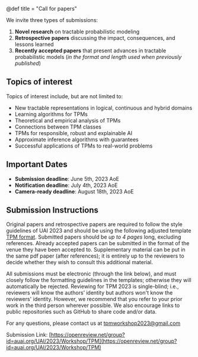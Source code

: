 @def title = "Call for papers"

We invite three types of submissions:

1) **Novel research** on tractable probabilistic modeling
2) **Retrospective papers** discussing the impact, consequences, and lessons learned
3) **Recently accepted papers** that present advances in tractable probabilistic models (_in the format and length used when previously published_)

## Topics of interest

Topics of interest include, but are not limited to:

* New tractable representations in logical, continuous and hybrid domains
* Learning algorithms for TPMs
* Theoretical and empirical analysis of TPMs
* Connections between TPM classes
* TPMs for responsible, robust and explainable AI
* Approximate inference algorithms with guarantees
* Successful applications of TPMs to real-world problems

## Important Dates
- **Submission deadline**: June 5th, 2023 AoE
- **Notification deadline**: July 4th, 2023 AoE
- **Camera-ready deadline**: August 18th, 2023 AoE

## Submission Instructions
Original papers and retrospective papers are required to follow the style guidelines of UAI 2023 and should be using the following adjusted template [TPM format](/assets/tpm2023-template.zip). Submitted papers should be _up to 4 pages_ long, excluding references. Already accepted papers can be submitted in the format of the venue they have been accepted to. Supplementary material can be put in the same pdf paper (after references); it is entirely up to the reviewers to decide whether they wish to consult this additional material.

All submissions must be electronic (through the link below), and must closely follow the formatting guidelines in the templates; otherwise they will automatically be rejected. Reviewing for TPM 2023 is single-blind; i.e., reviewers will know the authors’ identity but authors won't know the reviewers' identity. However, we recommend that you refer to your prior work in the third person wherever possible. We also encourage links to public repositories such as GitHub to share code and/or data.

For any questions, please contact us at [tpmworkshop2023@gmail.com](mailto:tpmworkshop2023@gmail.com)

Submission Link: [https://openreview.net/group?id=auai.org/UAI/2023/Workshop/TPM](https://openreview.net/group?id=auai.org/UAI/2023/Workshop/TPM)

